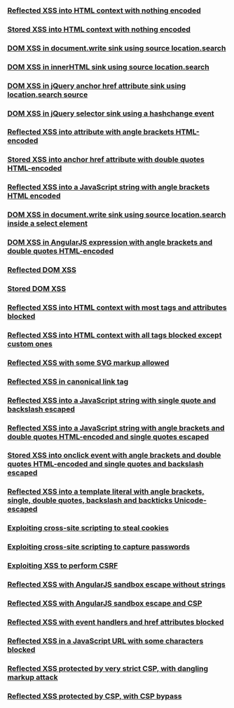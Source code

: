 ### [Reflected XSS into HTML context with nothing encoded](https://portswigger.net/web-security/cross-site-scripting/reflected/lab-html-context-nothing-encoded)


### [Stored XSS into HTML context with nothing encoded](https://portswigger.net/web-security/cross-site-scripting/stored/lab-html-context-nothing-encoded)


### [DOM XSS in document.write sink using source location.search](https://portswigger.net/web-security/cross-site-scripting/dom-based/lab-document-write-sink)


### [DOM XSS in innerHTML sink using source location.search](https://portswigger.net/web-security/cross-site-scripting/dom-based/lab-innerhtml-sink)


### [DOM XSS in jQuery anchor href attribute sink using location.search source](https://portswigger.net/web-security/cross-site-scripting/dom-based/lab-jquery-href-attribute-sink)


### [DOM XSS in jQuery selector sink using a hashchange event](https://portswigger.net/web-security/cross-site-scripting/dom-based/lab-jquery-selector-hash-change-event)


### [Reflected XSS into attribute with angle brackets HTML-encoded](https://portswigger.net/web-security/cross-site-scripting/contexts/lab-attribute-angle-brackets-html-encoded)


### [Stored XSS into anchor href attribute with double quotes HTML-encoded](https://portswigger.net/web-security/cross-site-scripting/contexts/lab-href-attribute-double-quotes-html-encoded)


### [Reflected XSS into a JavaScript string with angle brackets HTML encoded](https://portswigger.net/web-security/cross-site-scripting/contexts/lab-javascript-string-angle-brackets-html-encoded)


### [DOM XSS in document.write sink using source location.search inside a select element](https://portswigger.net/web-security/cross-site-scripting/dom-based/lab-document-write-sink-inside-select-element)


### [DOM XSS in AngularJS expression with angle brackets and double quotes HTML-encoded](https://portswigger.net/web-security/cross-site-scripting/dom-based/lab-angularjs-expression)


### [Reflected DOM XSS](https://portswigger.net/web-security/cross-site-scripting/dom-based/lab-dom-xss-reflected)


### [Stored DOM XSS](https://portswigger.net/web-security/cross-site-scripting/dom-based/lab-dom-xss-stored)


### [Reflected XSS into HTML context with most tags and attributes blocked](https://portswigger.net/web-security/cross-site-scripting/contexts/lab-html-context-with-most-tags-and-attributes-blocked)


### [Reflected XSS into HTML context with all tags blocked except custom ones](https://portswigger.net/web-security/cross-site-scripting/contexts/lab-html-context-with-all-standard-tags-blocked)


### [Reflected XSS with some SVG markup allowed](https://portswigger.net/web-security/cross-site-scripting/contexts/lab-some-svg-markup-allowed)


### [Reflected XSS in canonical link tag](https://portswigger.net/web-security/cross-site-scripting/contexts/lab-canonical-link-tag)


### [Reflected XSS into a JavaScript string with single quote and backslash escaped](https://portswigger.net/web-security/cross-site-scripting/contexts/lab-javascript-string-single-quote-backslash-escaped)


### [Reflected XSS into a JavaScript string with angle brackets and double quotes HTML-encoded and single quotes escaped](https://portswigger.net/web-security/cross-site-scripting/contexts/lab-javascript-string-angle-brackets-double-quotes-encoded-single-quotes-escaped)


### [Stored XSS into onclick event with angle brackets and double quotes HTML-encoded and single quotes and backslash escaped](https://portswigger.net/web-security/cross-site-scripting/contexts/lab-onclick-event-angle-brackets-double-quotes-html-encoded-single-quotes-backslash-escaped)


### [Reflected XSS into a template literal with angle brackets, single, double quotes, backslash and backticks Unicode-escaped](https://portswigger.net/web-security/cross-site-scripting/contexts/lab-javascript-template-literal-angle-brackets-single-double-quotes-backslash-backticks-escaped)


### [Exploiting cross-site scripting to steal cookies](https://portswigger.net/web-security/cross-site-scripting/exploiting/lab-stealing-cookies)


### [Exploiting cross-site scripting to capture passwords](https://portswigger.net/web-security/cross-site-scripting/exploiting/lab-capturing-passwords)


### [Exploiting XSS to perform CSRF](https://portswigger.net/web-security/cross-site-scripting/exploiting/lab-perform-csrf)


### [Reflected XSS with AngularJS sandbox escape without strings](https://portswigger.net/web-security/cross-site-scripting/contexts/client-side-template-injection/lab-angular-sandbox-escape-without-strings)


### [Reflected XSS with AngularJS sandbox escape and CSP](https://portswigger.net/web-security/cross-site-scripting/contexts/client-side-template-injection/lab-angular-sandbox-escape-and-csp)


### [Reflected XSS with event handlers and href attributes blocked](https://portswigger.net/web-security/cross-site-scripting/contexts/lab-event-handlers-and-href-attributes-blocked)


### [Reflected XSS in a JavaScript URL with some characters blocked](https://portswigger.net/web-security/cross-site-scripting/contexts/lab-javascript-url-some-characters-blocked)


### [Reflected XSS protected by very strict CSP, with dangling markup attack](https://portswigger.net/web-security/cross-site-scripting/content-security-policy/lab-very-strict-csp-with-dangling-markup-attack)


### [Reflected XSS protected by CSP, with CSP bypass](https://portswigger.net/web-security/cross-site-scripting/content-security-policy/lab-csp-bypass)